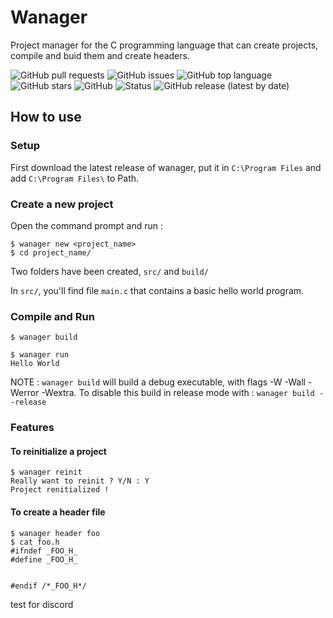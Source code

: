 # Wanager

Project manager for the C programming language that can create projects, compile and buid them and create headers.

![GitHub pull requests](https://img.shields.io/github/issues-pr/Wafelack/wanager?label=Pull%20requests) ![GitHub issues](https://img.shields.io/github/issues/Wafelack/wanager?color=%23ff5522&label=Issues) ![GitHub top language](https://img.shields.io/github/languages/top/Wafelack/wanager?color=%23aaaaaa&label=C) ![GitHub stars](https://img.shields.io/github/stars/Wafelack/wanager?label=Stars) ![GitHub](https://img.shields.io/github/license/Wafelack/wanager?color=%2300afff&label=License) ![Status](https://img.shields.io/badge/Status-Debugging-%23ff0000) ![GitHub release (latest by date)](https://img.shields.io/github/v/release/Wafelack/wanager?label=Latest%20release)

## How to use

### Setup

First download the latest release of wanager, put it in `C:\Program Files` and add `C:\Program Files\` to Path.

### Create a new project

Open the command prompt and run :

```
$ wanager new <project_name>
$ cd project_name/
```

Two folders have been created, `src/` and `build/`

In `src/`, you'll find file `main.c` that contains a basic hello world program.

### Compile and Run

```
$ wanager build

$ wanager run
Hello World
```

NOTE : `wanager build` will build a debug executable, with flags -W -Wall -Werror -Wextra. To disable this build in release mode with : `wanager build --release`

### Features

#### To reinitialize a project

```
$ wanager reinit
Really want to reinit ? Y/N : Y
Project renitialized !
```

#### To create a header file

```
$ wanager header foo
$ cat foo.h
#ifndef _FOO_H_
#define _FOO_H_


#endif /*_FOO_H*/
```

test for discord
